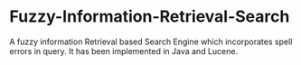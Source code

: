 # Fuzzy-Information-Retrieval-Search
A fuzzy information Retrieval based Search Engine which incorporates spell errors in query. It has been implemented in Java and Lucene.

